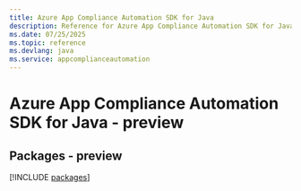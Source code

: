 ```yaml
---
title: Azure App Compliance Automation SDK for Java
description: Reference for Azure App Compliance Automation SDK for Java
ms.date: 07/25/2025
ms.topic: reference
ms.devlang: java
ms.service: appcomplianceautomation
---
```

# Azure App Compliance Automation SDK for Java - preview
## Packages - preview
[!INCLUDE [packages](app-compliance-automation-index.md)]